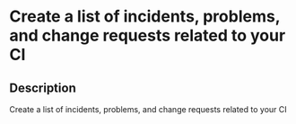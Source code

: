 # Create a list of incidents, problems, and change requests related to your CI

## Description

Create a list of incidents, problems, and change requests related to your CI

